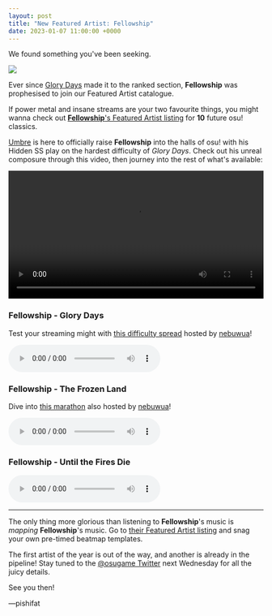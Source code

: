 ```yaml
---
layout: post
title: "New Featured Artist: Fellowship"
date: 2023-01-07 11:00:00 +0000
---
```


We found something you've been seeking.

![](https://assets.ppy.sh/artists/332/header.jpg)

Ever since [Glory Days](https://osu.ppy.sh/beatmapsets/1781620) made it to the ranked section, **Fellowship** was prophesised to join our Featured Artist catalogue.

If power metal and insane streams are your two favourite things, you might wanna check out [**Fellowship**'s Featured Artist listing](https://osu.ppy.sh/beatmaps/artists/332) for **10** future osu! classics.

[Umbre](https://osu.ppy.sh/users/2766034) is here to officially raise **Fellowship** into the halls of osu! with his Hidden SS play on the hardest difficulty of *Glory Days*. Check out his unreal composure through this video, then journey into the rest of what's available:
 
<div align="center">
    <video width="100%" controls>
        <source src="https://assets.ppy.sh/artists/332/release_showcase.mp4" type="video/mp4" preload="none">
    </video>
</div>

### Fellowship - Glory Days

Test your streaming might with [this difficulty spread](https://osu.ppy.sh/beatmapsets/1781620) hosted by [nebuwua](https://osu.ppy.sh/users/14729352)!

<audio controls>
    <source src="https://assets.ppy.sh/artists/332/The%20Saberlight%20Chronicles%2FFellowship%20-%20Glory%20Days.mp3" type="audio/mpeg">
</audio>

### Fellowship - The Frozen Land

Dive into [this marathon](https://osu.ppy.sh/beatmapsets/1835572) also hosted by [nebuwua](https://osu.ppy.sh/users/14729352)!

<audio controls>
    <source src="https://assets.ppy.sh/artists/332/Songs/Fellowship%20-%20The%20Frozen%20Land.mp3" type="audio/mpeg">
</audio>

### Fellowship - Until the Fires Die

<audio controls>
    <source src="https://assets.ppy.sh/artists/332/The%20Saberlight%20Chronicles%2FFellowship%20-%20Until%20the%20Fires%20Die.mp3" type="audio/mpeg">
</audio>

---

The only thing more glorious than listening to **Fellowship**'s music is *mapping* **Fellowship**'s music. Go to [their Featured Artist listing](https://osu.ppy.sh/beatmaps/artists/332) and snag your own pre-timed beatmap templates.

The first artist of the year is out of the way, and another is already in the pipeline! Stay tuned to the [@osugame Twitter](https://twitter.com/osugame) next Wednesday for all the juicy details.

See you then!

—pishifat
